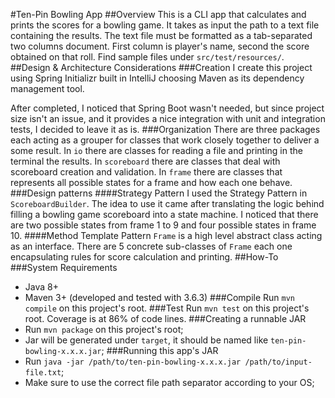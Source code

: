 #Ten-Pin Bowling App
##Overview
This is a CLI app that calculates and prints the scores for a bowling game.
It takes as input the path to a text file containing the results.
The text file must be formatted as a tab-separated two columns document.
First column is player's name, second the score obtained on that roll.
Find sample files under `src/test/resources/`.
##Design & Architecture Considerations
###Creation
I create this project using Spring Initializr built in IntelliJ choosing Maven as its dependency management tool.

After completed, I noticed that Spring Boot wasn't needed, but since project size isn't an issue, and
it provides a nice integration with unit and integration tests, I decided to leave it as is.
###Organization
There are three packages each acting as a grouper for classes that work closely together to deliver a some result.
In `io` there are classes for reading a file and printing in the terminal the results.
In `scoreboard` there are classes that deal with scoreboard creation and validation.
In `frame` there are classes that represents all possible states for a frame and how each one behave.
###Design patterns
####Strategy Pattern
I used the Strategy Pattern in `ScoreboardBuilder`. The idea to use it came after translating the logic behind filling
a bowling game scoreboard into a state machine. I noticed that there are two possible states from frame 1 to 9 and four 
possible states in frame 10.
####Method Template Pattern
`Frame` is a high level abstract class acting as an interface. There are 5 concrete sub-classes of `Frame` each one 
encapsulating rules for score calculation and printing.
##How-To
###System Requirements
* Java 8+
* Maven 3+ (developed and tested with 3.6.3)
###Compile
Run `mvn compile` on this project's root.
###Test
Run `mvn test` on this project's root. Coverage is at 86% of code lines.
###Creating a runnable JAR
* Run `mvn package` on this project's root;
* Jar will be generated under `target`, it should be named like `ten-pin-bowling-x.x.x.jar`;
###Running this app's JAR
* Run `java -jar /path/to/ten-pin-bowling-x.x.x.jar /path/to/input-file.txt`;
* Make sure to use the correct file path separator according to your OS;